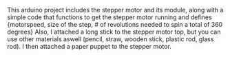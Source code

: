 This arduino project includes the stepper motor and its module, along with a simple code that functions to get the stepper motor running and defines {motorspeed, size of the step, # of revolutions needed to spin a total of 360 degrees}
Also, I attached a long stick to the stepper motor top, but you can use other materials aswell (pencil, straw, wooden stick, plastic rod, glass rod). I then attached a paper puppet to the stepper motor. 

